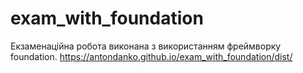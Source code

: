 # exam_with_foundation
Екзаменаційна робота виконана з використанням фреймворку foundation.
https://antondanko.github.io/exam_with_foundation/dist/
